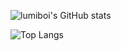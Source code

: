 ![lumiboi's GitHub stats](https://github-readme-stats.vercel.app/api?username=lumiboi&show_icons=true&theme=radical)

![Top Langs](https://github-readme-stats.vercel.app/api/top-langs/?username=lumiboi&layout=compact&theme=radical)
